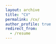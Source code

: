 ```yaml
---
layout: archive
title: "CV"
permalink: /cv/
author_profile: true
redirect_from:
  - /resume
---
```



<object data="../files/cv_kopanicakova.pdf" width="1000" height="1000" type='application/pdf'></object>